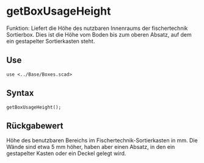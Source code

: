 # getBoxUsageHeight

Funktion: Liefert die Höhe des nutzbaren Innenraums der fischertechnik Sortierbox. Dies ist die Höhe vom Boden bis zum oberen Absatz, auf dem ein gestapelter Sortierkasten steht.

## Use
```
use <../Base/Boxes.scad>
```

## Syntax
```
getBoxUsageHeight();
```

## Rückgabewert
Höhe des benutzbaren Bereichs im Fischertechnik-Sortierkasten in mm. Die Wände sind etwa 5 mm höher, haben aber einen Absatz, in den ein gestapelter Kasten oder ein Deckel gelegt wird.
